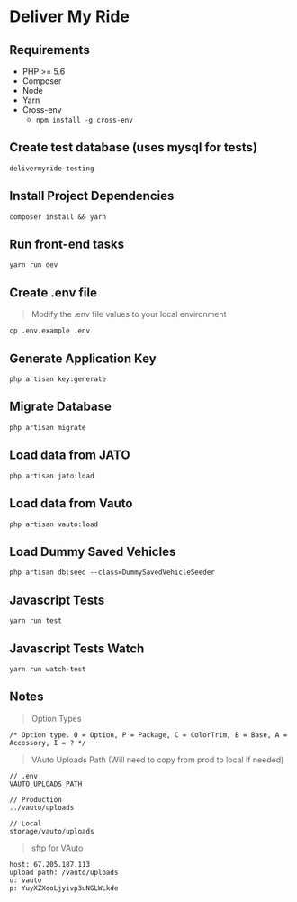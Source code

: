 # Deliver My Ride
## Requirements
- PHP >= 5.6
- Composer
- Node
- Yarn
- Cross-env
  - `npm install -g cross-env`
  
## Create test database (uses mysql for tests)
`delivermyride-testing`

## Install Project Dependencies
```
composer install && yarn
```

## Run front-end tasks
```
yarn run dev
```

## Create .env file
> Modify the .env file values to your local environment
```
cp .env.example .env
```

## Generate Application Key
```
php artisan key:generate
```

## Migrate Database
```
php artisan migrate
```

## Load data from JATO
```
php artisan jato:load 
```

## Load data from Vauto
```
php artisan vauto:load 
```

## Load Dummy Saved Vehicles
```
php artisan db:seed --class=DummySavedVehicleSeeder
```

## Javascript Tests
```
yarn run test
```

## Javascript Tests Watch
```
yarn run watch-test
```

## Notes
> Option Types
```
/* Option type. O = Option, P = Package, C = ColorTrim, B = Base, A = Accessory, I = ? */
```

> VAuto Uploads Path (Will need to copy from prod to local if needed)
```
// .env
VAUTO_UPLOADS_PATH

// Production
../vauto/uploads

// Local
storage/vauto/uploads
```

> sftp for VAuto
```
host: 67.205.187.113
upload path: /vauto/uploads
u: vauto
p: YuyXZXqoLjyivp3uNGLWLkde
```